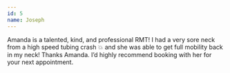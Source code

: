 ```yaml
---
id: 5
name: Joseph
---
```


Amanda is a talented, kind, and professional RMT! I had a very sore neck from a high speed tubing crash 💥 and she was able to get full mobility back in my neck! Thanks Amanda. I’d highly recommend booking with her for your next appointment.
